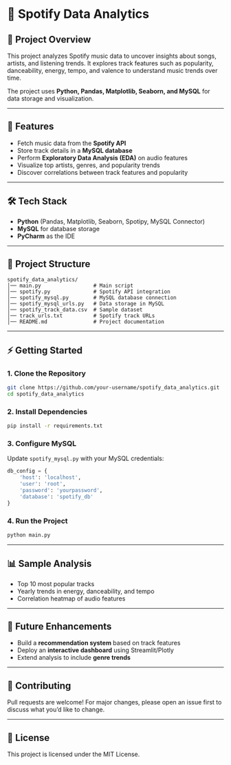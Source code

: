 # 🎵 Spotify Data Analytics  

## 📌 Project Overview  
This project analyzes Spotify music data to uncover insights about songs, artists, and listening trends. It explores track features such as popularity, danceability, energy, tempo, and valence to understand music trends over time.  

The project uses **Python, Pandas, Matplotlib, Seaborn, and MySQL** for data storage and visualization.  

---

## 🚀 Features  
- Fetch music data from the **Spotify API**  
- Store track details in a **MySQL database**  
- Perform **Exploratory Data Analysis (EDA)** on audio features  
- Visualize top artists, genres, and popularity trends  
- Discover correlations between track features and popularity  

---

## 🛠️ Tech Stack  
- **Python** (Pandas, Matplotlib, Seaborn, Spotipy, MySQL Connector)  
- **MySQL** for database storage  
- **PyCharm** as the IDE  

---

## 📂 Project Structure  
```
spotify_data_analytics/
│── main.py                 # Main script  
│── spotify.py              # Spotify API integration  
│── spotify_mysql.py        # MySQL database connection  
│── spotify_mysql_urls.py   # Data storage in MySQL  
│── spotify_track_data.csv  # Sample dataset  
│── track_urls.txt          # Spotify track URLs  
│── README.md               # Project documentation  
```

---

## ⚡ Getting Started  

### 1. Clone the Repository  
```bash
git clone https://github.com/your-username/spotify_data_analytics.git
cd spotify_data_analytics
```

### 2. Install Dependencies  
```bash
pip install -r requirements.txt
```

### 3. Configure MySQL  
Update `spotify_mysql.py` with your MySQL credentials:  
```python
db_config = {
    'host': 'localhost',
    'user': 'root',
    'password': 'yourpassword',
    'database': 'spotify_db'
}
```

### 4. Run the Project  
```bash
python main.py
```

---

## 📊 Sample Analysis  
- Top 10 most popular tracks  
- Yearly trends in energy, danceability, and tempo  
- Correlation heatmap of audio features  

---

## 📌 Future Enhancements  
- Build a **recommendation system** based on track features  
- Deploy an **interactive dashboard** using Streamlit/Plotly  
- Extend analysis to include **genre trends**  

---

## 🤝 Contributing  
Pull requests are welcome! For major changes, please open an issue first to discuss what you’d like to change.  

---

## 📜 License  
This project is licensed under the MIT License.  
